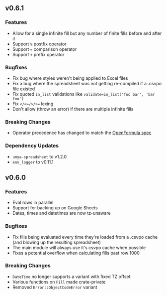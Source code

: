 ## v0.6.1

### Features

* Allow for a single infinite fill but any number of finite fills before and after it
* Support `%` postfix operator
* Support `=` comparison operator
* Support `+` prefix operator

### Bugfixes

* Fix bug where styles weren't being applied to Excel files
* Fix a bug where the spreadsheet was not getting re-compiled if a .csvpo file existed
* Fix quoted `in_list` validations like `validate=in_list('foo bar', 'bar foo')`
* Fix `</<=/>/>=` lexing
* Don't allow (throw an error) if there are multiple infinite fills

### Breaking Changes

* Operator precedence has changed to match the [OpenFormula spec](https://docs.oasis-open.org/office/v1.2/os/OpenDocument-v1.2-os-part2.html#__RefHeading__1017940_715980110)

### Dependency Updates

* `umya-spreadsheet` to v1.2.0
* `env_logger` to v0.11.1

## v0.6.0

### Features

* Eval rows in parallel
* Support for backing up on Google Sheets
* Dates, times and datetimes are now tz-unaware

### Bugfixes

* Fix fills being evaluated every time they're loaded from a .csvpo cache (and blowing up the 
  resulting spreadsheet)
* The main module will always use it's csvpo cache when possible
* Fixes a potential overflow when calculating fills past row 1000

### **Breaking Changes**

* `DateTime` no longer supports a variant with fixed TZ offset
* Various functions on `Fill` made crate-private
* Removed `Error::ObjectCodeError` variant

